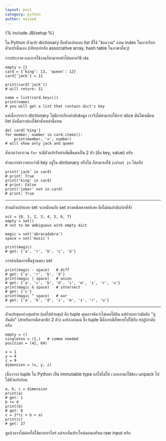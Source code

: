 ```yaml
---
layout: post
category: python
author: neizod
---
```

{% include JB/setup %}

ใน Python ตัวแปร dictionary คือตัวแปรแบบ list ที่ใช้ "ข้อความ" แทน index ในการเรียกตัวแปรนั่นเอง (เทียบเท่ากับ associative array, hash table ในภาษาอื่นๆ)

การประกาศ และการใช้งานก็สามารถทำได้หลายวิธี เช่น

    empty = {}
    card = {'king': 13, 'queen': 12}
    card['jack'] = 11

    print(card['jack'])
    # will return: 11

    name = list(card.keys())
    print(name)
    # you will get a list that contain dict's key

แต่เนื่องจากว่า dictionary ไม่มีการเรียงลำดับข้อมูล เราจึงไม่สามารถใช้การ slice มันได้เหมือน list ดังนั้นเราต้องใช้คำสั่งเหล่านี้แทน

    del card['king']
    for member, number in card.items():
        print(member, '=', number)
    # will show only jack and queen

สังเกตว่าการวน `for` จะมีตัวแปรรับค่าเพิ่มขึ้นมาเป็น 2 ตัว (คือ key, value) ครับ

ส่วนการตรวจสอบว่ามี key อยู่ใน dictionary หรือไม่ ก็สามารถใช้ `in`/`not in` ได้ครับ

    print('jack' in card)
    # print: True
    print('king' in card)
    # print: False
    print('joker' not in card)
    # print: True

---

ส่วนตัวแปรแบบ set จะเหมือนกับ set ทางคณิตศาสตร์เลย คือไม่สนลำดับ/ค่าที่ซ้ำ

    oct = {0, 1, 2, 3, 4, 5, 6, 7}
    empty = set()
    # not to be ambiguous with empty dict

    magic = set('abracadabra')
    space = set('music')

    print(magic)
    # get: {'a', 'r', 'b', 'c', 'd'}

การดำเนินการพื้นฐานของ set 

    print(magic - space)   # diff
    # get: {'a', 'r', 'b', 'd'}
    print(magic | space)   # union
    # get: {'a', 'c', 'b', 'd', 'i', 'm', 's', 'r', 'u'}
    print(magic & space)   # intersect
    # get: {'c'}
    print(magic ^ space)   # xor
    # get: {'a', 'b', 'd', 'i', 'm', 's', 'r', 'u'}

---

ตัวแปรชุดอย่างสุดท้าย (แต่ไม่ท้ายสุด) คือ tuple คุณอาจคิดว่าไม่เคยได้ยิน แต่ถ้าบอกว่ามันคือ "คู่อันดับ" (สำหรับกรณีสามาชิก 2 ตัว) คงร้องอ๋อแน่ ซึ่ง tuple นี้คือกรณีที่ขยายไปใช้กับ n(คู่)ลำดับ ครับ

    empty = ()
    singleton = (1,)   # comma needed
    position = (42, 64)

    x = 1
    y = 4
    z = 9
    dimension = (x, y, z)

เนื่องจาก tuple ใน Python เป็น immutable type แก้ไขไม่ได้ เวลาเอามาใช้ต้อง unpack ไปใส่ตัวแปรก่อน

    a, b, c = dimension
    print(a)
    # get: 1
    b += 4
    print(b)
    # get: 8
    c = 2*(c + b + a)
    print(c)
    # get: 27

ดูแล้วอาจไม่ค่อยได้ใช้มากเท่าไหร่ แต่จะเห็นประโยน์ตอนเตรียม raw input ครับ
